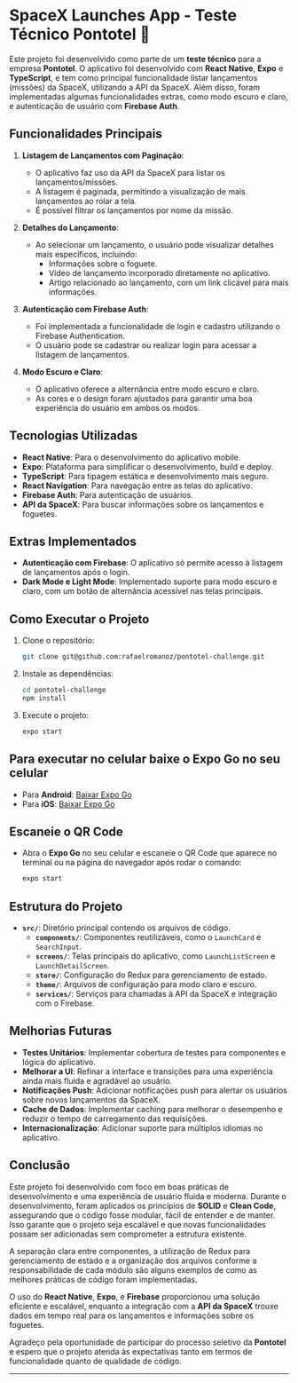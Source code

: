# SpaceX Launches App - Teste Técnico Pontotel 🚀

Este projeto foi desenvolvido como parte de um **teste técnico** para a empresa **Pontotel**. O aplicativo foi desenvolvido com **React Native**, **Expo** e **TypeScript**, e tem como principal funcionalidade listar lançamentos (missões) da SpaceX, utilizando a API da SpaceX. Além disso, foram implementadas algumas funcionalidades extras, como modo escuro e claro, e autenticação de usuário com **Firebase Auth**.

## Funcionalidades Principais

1. **Listagem de Lançamentos com Paginação**:
   - O aplicativo faz uso da API da SpaceX para listar os lançamentos/missões.
   - A listagem é paginada, permitindo a visualização de mais lançamentos ao rolar a tela.
   - É possível filtrar os lançamentos por nome da missão.

2. **Detalhes do Lançamento**:
   - Ao selecionar um lançamento, o usuário pode visualizar detalhes mais específicos, incluindo:
     - Informações sobre o foguete.
     - Vídeo de lançamento incorporado diretamente no aplicativo.
     - Artigo relacionado ao lançamento, com um link clicável para mais informações.

3. **Autenticação com Firebase Auth**:
   - Foi implementada a funcionalidade de login e cadastro utilizando o Firebase Authentication.
   - O usuário pode se cadastrar ou realizar login para acessar a listagem de lançamentos.

4. **Modo Escuro e Claro**:
   - O aplicativo oferece a alternância entre modo escuro e claro.
   - As cores e o design foram ajustados para garantir uma boa experiência do usuário em ambos os modos.

## Tecnologias Utilizadas

- **React Native**: Para o desenvolvimento do aplicativo mobile.
- **Expo**: Plataforma para simplificar o desenvolvimento, build e deploy.
- **TypeScript**: Para tipagem estática e desenvolvimento mais seguro.
- **React Navigation**: Para navegação entre as telas do aplicativo.
- **Firebase Auth**: Para autenticação de usuários.
- **API da SpaceX**: Para buscar informações sobre os lançamentos e foguetes.

## Extras Implementados

- **Autenticação com Firebase**: O aplicativo só permite acesso à listagem de lançamentos após o login.
- **Dark Mode e Light Mode**: Implementado suporte para modo escuro e claro, com um botão de alternância acessível nas telas principais.

## Como Executar o Projeto

1. Clone o repositório:
   ```bash
   git clone git@github.com:rafaelromanoz/pontotel-challenge.git
   ```
2. Instale as dependências:
   ```bash
   cd pontotel-challenge
   npm install
   ```
3. Execute o projeto:
   ```bash
   expo start
   ```

## Para executar no celular baixe o Expo Go no seu celular

- Para **Android**: [Baixar Expo Go](https://play.google.com/store/apps/details?id=host.exp.exponent)
- Para **iOS**: [Baixar Expo Go](https://apps.apple.com/app/expo-go/id982107779)

## Escaneie o QR Code

- Abra o **Expo Go** no seu celular e escaneie o QR Code que aparece no terminal ou na página do navegador após rodar o comando:
   ```bash
   expo start
   ```

## Estrutura do Projeto

- **`src/`**: Diretório principal contendo os arquivos de código.
  - **`components/`**: Componentes reutilizáveis, como o `LaunchCard` e `SearchInput`.
  - **`screens/`**: Telas principais do aplicativo, como `LaunchListScreen` e `LaunchDetailScreen`.
  - **`store/`**: Configuração do Redux para gerenciamento de estado.
  - **`theme/`**: Arquivos de configuração para modo claro e escuro.
  - **`services/`**: Serviços para chamadas à API da SpaceX e integração com o Firebase.

## Melhorias Futuras

- **Testes Unitários**: Implementar cobertura de testes para componentes e lógica do aplicativo.
- **Melhorar a UI**: Refinar a interface e transições para uma experiência ainda mais fluida e agradável ao usuário.
- **Notificações Push**: Adicionar notificações push para alertar os usuários sobre novos lançamentos da SpaceX.
- **Cache de Dados**: Implementar caching para melhorar o desempenho e reduzir o tempo de carregamento das requisições.
- **Internacionalização**: Adicionar suporte para múltiplos idiomas no aplicativo.

## Conclusão

Este projeto foi desenvolvido com foco em boas práticas de desenvolvimento e uma experiência de usuário fluida e moderna. Durante o desenvolvimento, foram aplicados os princípios de **SOLID** e **Clean Code**, assegurando que o código fosse modular, fácil de entender e de manter. Isso garante que o projeto seja escalável e que novas funcionalidades possam ser adicionadas sem comprometer a estrutura existente.

A separação clara entre componentes, a utilização de Redux para gerenciamento de estado e a organização dos arquivos conforme a responsabilidade de cada módulo são alguns exemplos de como as melhores práticas de código foram implementadas.

O uso do **React Native**, **Expo**, e **Firebase** proporcionou uma solução eficiente e escalável, enquanto a integração com a **API da SpaceX** trouxe dados em tempo real para os lançamentos e informações sobre os foguetes.

Agradeço pela oportunidade de participar do processo seletivo da **Pontotel** e espero que o projeto atenda às expectativas tanto em termos de funcionalidade quanto de qualidade de código.

---

